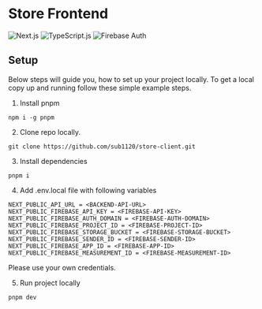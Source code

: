 # Store Frontend

![Next.js](https://img.shields.io/badge/next%20js-000000?style=for-the-badge&logo=nextdotjs&logoColor=white)
![TypeScript.js](https://img.shields.io/badge/TypeScript-007ACC?style=for-the-badge&logo=typescript&logoColor=white)
![Firebase Auth](https://img.shields.io/badge/firebase-ffca28?style=for-the-badge&logo=firebase&logoColor=black)

## Setup

Below steps will guide you, how to set up your project locally. To get a local copy up and running follow these simple example steps.

1. Install pnpm

```
npm i -g pnpm
```

2. Clone repo locally.

```
git clone https://github.com/sub1120/store-client.git
```

3. Install dependencies

```
pnpm i
```

4. Add .env.local file with following variables

```
NEXT_PUBLIC_API_URL = <BACKEND-API-URL>
NEXT_PUBLIC_FIREBASE_API_KEY = <FIREBASE-API-KEY>
NEXT_PUBLIC_FIREBASE_AUTH_DOMAIN = <FIREBASE-AUTH-DOMAIN>
NEXT_PUBLIC_FIREBASE_PROJECT_ID = <FIREBASE-PROJECT-ID>
NEXT_PUBLIC_FIREBASE_STORAGE_BUCKET = <FIREBASE-STORAGE-BUCKET>
NEXT_PUBLIC_FIREBASE_SENDER_ID = <FIREBASE-SENDER-ID>
NEXT_PUBLIC_FIREBASE_APP_ID = <FIREBASE-APP-ID>
NEXT_PUBLIC_FIREBASE_MEASUREMENT_ID = <FIREBASE-MEASUREMENT-ID>
```

Please use your own credentials.

5. Run project locally

```
pnpm dev
```
